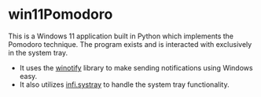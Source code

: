 # win11Pomodoro

This is a Windows 11 application built in Python which implements the Pomodoro technique. The program exists and is interacted with exclusively in the system tray.
* It uses the [winotify](https://github.com/versa-syahptr/winotify) library to make sending notifications using Windows easy. 
* It also utilizes [infi.systray](https://github.com/Infinidat/infi.systray) to handle the system tray functionality. 

